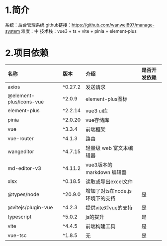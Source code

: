 # 1.简介

系统：后台管理系统
github链接：https://github.com/wanwei897/manage-system
难度：中
技术栈：vue3 + ts + vite + pinia + element-plus

# 2.项目依赖

| 名称                    | 版本    | 介绍                            | 是否开发依赖 |
| :---------------------- | :------ | :------------------------------ | :----------- |
| axios                   | ^0.27.2 | 发送请求                        |              |
| @element-plus/icons-vue | ^2.0.9  | element-plus图标                |              |
| element-plus            | ^2.2.14 | vue3 ui库                       |              |
| pinia                   | ^2.0.20 | vue存储库                       |              |
| vue                     | ^3.3.4  | 前端框架                        |              |
| vue-router              | ^4.1.3  | 路由                            |              |
| wangeditor              | ^4.7.15 | 轻量级 web 富文本编辑器         |              |
| md-editor-v3            | ^4.11.2 | vue3版本的 markdown 编辑器      |              |
| xlsx                    | ^0.18.5 | 读取或导出excel文件             |              |
| @types/node             | ^20.9.0 | 增加了对ts在node.js环境下的支持 | 是           |
| @vitejs/plugin-vue      | ^4.2.3  | 提供vite对vue的支持             | 是           |
| typescript              | ^5.0.2  | js的提升                        | 是           |
| vite                    | ^4.4.5  | 前端构建工具                    | 是           |
| vue-tsc                 | ^1.8.5  | 无                              | 是           |

